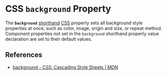 # CSS `background` Property

The **`background`** [shorthand](https://developer.mozilla.org/en-US/docs/Web/CSS/Shorthand_properties) [CSS](https://developer.mozilla.org/en-US/docs/Web/CSS) property sets all background style properties at once, such as color, image, origin and size, or repeat method. Component properties not set in the `background` shorthand property value declaration are set to their default values.

## References

- [background - CSS: Cascading Style Sheets | MDN](https://developer.mozilla.org/en-US/docs/Web/CSS/background)
